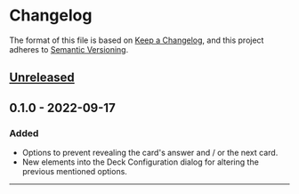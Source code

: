# Changelog
The format of this file is based on [Keep a Changelog](https://keepachangelog.com/en/1.0.0/), and this project adheres to [Semantic Versioning](https://semver.org/spec/v2.0.0.html).

## [Unreleased]

## 0.1.0 - 2022-09-17
### Added
- Options to prevent revealing the card's answer and / or the next card.
- New elements into the Deck Configuration dialog for altering the previous mentioned options.

-----

[Unreleased]: https://github.com/Levantino-Engineering/dont-rush-review/compare/v0.1.0...HEAD



